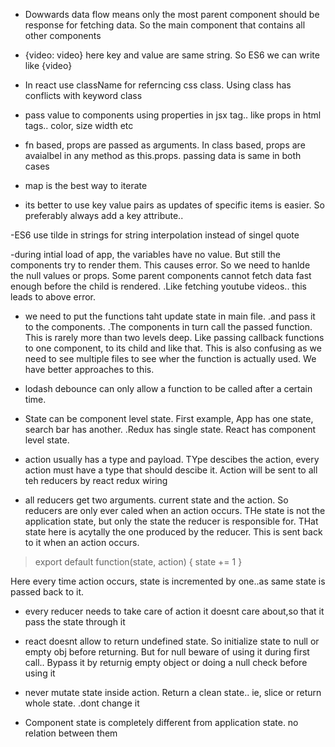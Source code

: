 - Dowwards data flow means only the most parent component should be response for fetching data. So the main component that contains all other components

- {video: video} here key and value are same string. So ES6 we can write like {video}

- In react use className for referncing css class. Using class has conflicts with keyword class

- pass value to components using properties in jsx tag.. like props in html tags.. color, size width etc

- fn based, props are passed as arguments. In class based, props are avaialbel in any method as this.props. passing data is same in both cases

- map is the best way to iterate

- its better to use key value pairs as updates of specific items is easier. So preferably always add a key attribute..

-ES6 use tilde in strings for string interpolation instead of singel quote

-during intial load of app, the variables have no value. But still the components try to render them. This causes error. So we need to hanlde the null values or props. Some parent components cannot fetch data fast enough before the child is rendered. .Like fetching youtube videos.. this leads to above error.

- we need to put the functions taht update state in main file. .and pass it to the components. .The components in turn call the passed function. This is rarely more than two levels deep. Like passing callback functions to one component, to its child and like that. This is also confusing as we need to see multiple files to see wher the function is actually used. We have better approaches to this.

- lodash debounce can only allow a function to be called after a certain time.

- State can be component level state. First example, App has one state, search bar has another. .Redux has single state. React has component level state.

- action usually has a type and payload. TYpe descibes the action, every action must have a type that should descibe it. Action will be sent to all teh reducers by react redux wiring 

- all reducers get two arguments. current state and the action. So reducers are only ever caled when an action occurs. THe state is not the application state, but only the state the reducer is responsible for. THat state here is acytally the one produced by the reducer. This is sent back to it when an action occurs. 

> export default function(state, action) {
  state += 1
}

Here every time action occurs, state is incremented by one..as same state is passed back to it.

- every reducer needs to take care of action it doesnt care about,so that it pass the state through it

- react doesnt allow to return undefined state. So initialize state to null or empty obj before returning. But for null beware of using it during first call..  Bypass it by returnig empty object or doing a null check before using it

- never mutate state inside action. Return a clean state.. ie, slice or return whole state. .dont change it

- Component state is completely different from application state. no relation between them